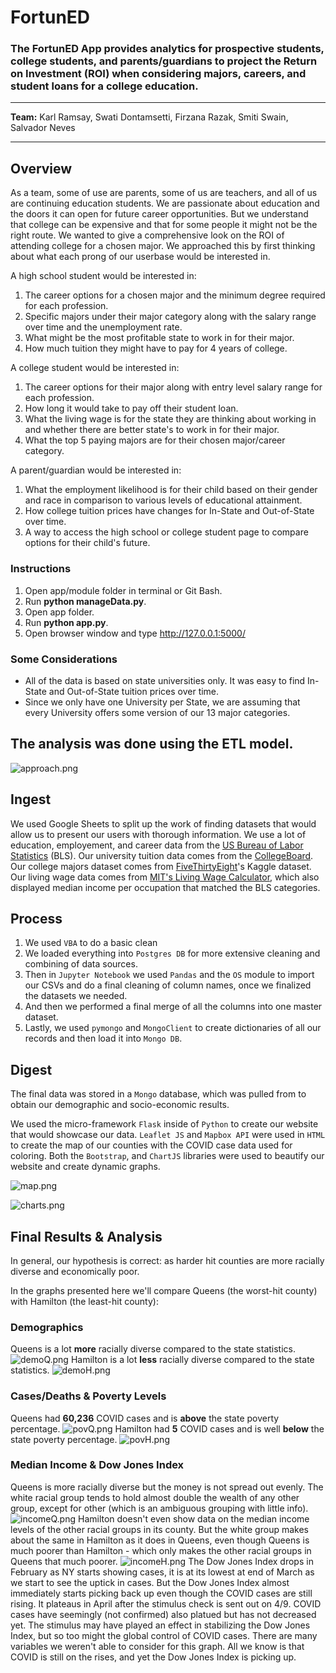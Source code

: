 # FortunED
### The FortunED App provides analytics for prospective students, college students, and parents/guardians to project the Return on Investment (ROI) when considering majors, careers, and student loans for a college education.
<hr>

**Team:** Karl Ramsay, Swati Dontamsetti, Firzana Razak, Smiti Swain, Salvador Neves
<hr>

## Overview
As a team, some of use are parents, some of us are teachers, and all of us are continuing education students. We are passionate about education and the doors it can open for future career opportunities. But we understand that college can be expensive and that for some people it might not be the right route. We wanted to give a comprehensive look on the ROI of attending college for a chosen major. We approached this by first thinking about what each prong of our userbase would be interested in.

A high school student would be interested in:
1. The career options for a chosen major and the minimum degree required for each profession.
2. Specific majors under their major category along with the salary range over time and the unemployment rate.
3. What might be the most profitable state to work in for their major.
4. How much tuition they might have to pay for 4 years of college.

A college student would be interested in:
1. The career options for their major along with entry level salary range for each profession.
2. How long it would take to pay off their student loan.
3. What the living wage is for the state they are thinking about working in and whether there are better state's to work in for their major.
4. What the top 5 paying majors are for their chosen major/career category.

A parent/guardian would be interested in:
1. What the employment likelihood is for their child based on their gender and race in comparison to various levels of educational attainment.
2. How college tuition prices have changes for In-State and Out-of-State over time.
3. A way to access the high school or college student page to compare options for their child's future.

### Instructions
1. Open app/module folder in terminal or Git Bash.
2. Run **python manageData.py**. 
3. Open app folder.
4. Run **python app.py**. 
5. Open browser window and type http://127.0.0.1:5000/

### Some Considerations
- All of the data is based on state universities only. It was easy to find In-State and Out-of-State tuition prices over time.
- Since we only have one University per State, we are assuming that every University offers some version of our 13 major categories.

## The analysis was done using the ETL model.
![approach.png](app/static/img/approach.png)

## Ingest
We used Google Sheets to split up the work of finding datasets that would allow us to present our users with thorough information. We use a lot of education, employement, and career data from the <a href="https://www.bls.gov/emp/tables.htm">US Bureau of Labor Statistics</a> (BLS). Our university tuition data comes from the <a href="https://research.collegeboard.org/trends/college-pricing">CollegeBoard</a>. Our college majors dataset comes from <a href="https://www.kaggle.com/fivethirtyeight/fivethirtyeight-college-majors-dataset/data?select=majors-list.csv">FiveThirtyEight</a>'s Kaggle dataset. Our living wage data comes from <a href="https://livingwage.mit.edu/">MIT's Living Wage Calculator</a>, which also displayed median income per occupation that matched the BLS categories.

## Process
1. We used `VBA` to do a basic clean
2. We loaded everything into `Postgres DB` for more extensive cleaning and combining of data sources.
3. Then in `Jupyter Notebook` we used `Pandas` and the `OS` module to import our CSVs and do a final cleaning of column names, once we finalized the datasets we needed.
4. And then we performed a final merge of all the columns into one master dataset.
5. Lastly, we used `pymongo` and `MongoClient` to create dictionaries of all our records and then load it into `Mongo DB`.

## Digest
The final data was stored in a `Mongo` database, which was pulled from to obtain our demographic and socio-economic results.

We used the micro-framework `Flask` inside of `Python` to create our website that would showcase our data. `Leaflet JS` and `Mapbox API` were used in `HTML` to create the map of our counties with the COVID case data used for coloring. Both the `Bootstrap`, and `ChartJS` libraries were used to beautify our website and create dynamic graphs.

![map.png](app/static/img/map.png)

![charts.png](app/static/img/charts.png)

## Final Results & Analysis
In general, our hypothesis is correct: as harder hit counties are more racially diverse and economically poor.

In the graphs presented here we'll compare Queens (the worst-hit county) with Hamilton (the least-hit county):

### Demographics
Queens is a lot **more** racially diverse compared to the state statistics.
![demoQ.png](app/static/img/demoQ.png)
Hamilton is a lot **less** racially diverse compared to the state statistics.
![demoH.png](app/static/img/demoH.png)

### Cases/Deaths & Poverty Levels
Queens had **60,236** COVID cases and is **above** the state poverty percentage.
![povQ.png](app/static/img/povQ.png)
Hamilton had **5** COVID cases and is well **below** the state poverty percentage.
![povH.png](app/static/img/povH.png)

### Median Income & Dow Jones Index
Queens is more racially diverse but the money is not spread out evenly. The white racial group tends to hold almost double the wealth of any other group, except for other (which is an ambiguous grouping with little info).
![incomeQ.png](app/static/img/incomeQ.png)
Hamilton doesn't even show data on the median income levels of the other racial groups in its county. But the white group makes about the same in Hamilton as it does in Queens, even though Queens is much poorer than Hamilton - which only makes the other racial groups in Queens that much poorer.
![incomeH.png](app/static/img/incomeH.png)
The Dow Jones Index drops in February as NY starts showing cases, it is at its lowest at end of March as we start to see the uptick in cases. But the Dow Jones Index almost immediately starts picking back up even though the COVID cases are still rising. It plateaus in April after the stimulus check is sent out on 4/9. COVID cases have seemingly (not confirmed) also platued but has not decreased yet. The stimulus may have played an effect in stabilizing the Dow Jones Index, but so too might the global control of COVID cases. There are many variables we weren't able to consider for this graph. All we know is that COVID is still on the rises, and yet the Dow Jones Index is picking up.
